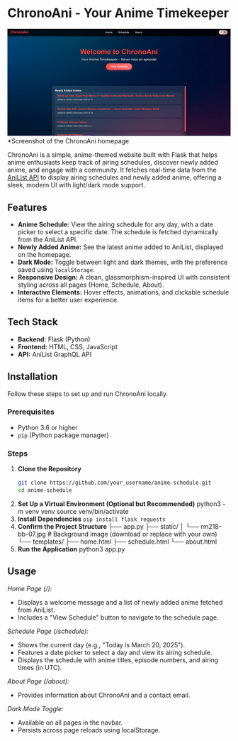 # ChronoAni - Your Anime Timekeeper

![ChronoAni Screenshot](https://github.com/vv4569/anime-schedule/blob/main/Screenshot%202025-03-21%20162242.png?raw=true)  
*Screenshot of the ChronoAni homepage 

ChronoAni is a simple, anime-themed website built with Flask that helps anime enthusiasts keep track of airing schedules, discover newly added anime, and engage with a community. It fetches real-time data from the [AniList API](https://anilist.gitbook.io/anilist-apiv2-docs/) to display airing schedules and newly added anime, offering a sleek, modern UI with light/dark mode support.

## Features

- **Anime Schedule:** View the airing schedule for any day, with a date picker to select a specific date. The schedule is fetched dynamically from the AniList API.
- **Newly Added Anime:** See the latest anime added to AniList, displayed on the homepage.
- **Dark Mode:** Toggle between light and dark themes, with the preference saved using `localStorage`.
- **Responsive Design:** A clean, glassmorphism-inspired UI with consistent styling across all pages (Home, Schedule, About).
- **Interactive Elements:** Hover effects, animations, and clickable schedule items for a better user experience.

## Tech Stack

- **Backend:** Flask (Python)
- **Frontend:** HTML, CSS, JavaScript
- **API:** AniList GraphQL API

## Installation

Follow these steps to set up and run ChronoAni locally.

### Prerequisites

- Python 3.6 or higher
- `pip` (Python package manager)

### Steps

1. **Clone the Repository**
   ```bash
   git clone https://github.com/your_username/anime-schedule.git
   cd anime-schedule
2. **Set Up a Virtual Environment (Optional but Recommended)**
       python3 -m venv venv
       source venv/bin/activate
3. **Install Dependencies**
    ``` pip install flask requests ```
4. **Confirm the Project Structure**
├── app.py
├── static/
│   └── rm218-bb-07.jpg  # Background image (download or replace with your own)
└── templates/
    ├── home.html
    ├── schedule.html
    └── about.html
5. **Run the Application**
      python3 app.py   
   
## Usage

*Home Page (/):*
- Displays a welcome message and a list of newly added anime fetched from AniList.
- Includes a "View Schedule" button to navigate to the schedule page.
  
*Schedule Page (/schedule):*
- Shows the current day (e.g., "Today is March 20, 2025").
- Features a date picker to select a day and view its airing schedule.
- Displays the schedule with anime titles, episode numbers, and airing times (in UTC).
  
*About Page (/about):*
- Provides information about ChronoAni and a contact email.
  
*Dark Mode Toggle:*
- Available on all pages in the navbar.
- Persists across page reloads using localStorage.
